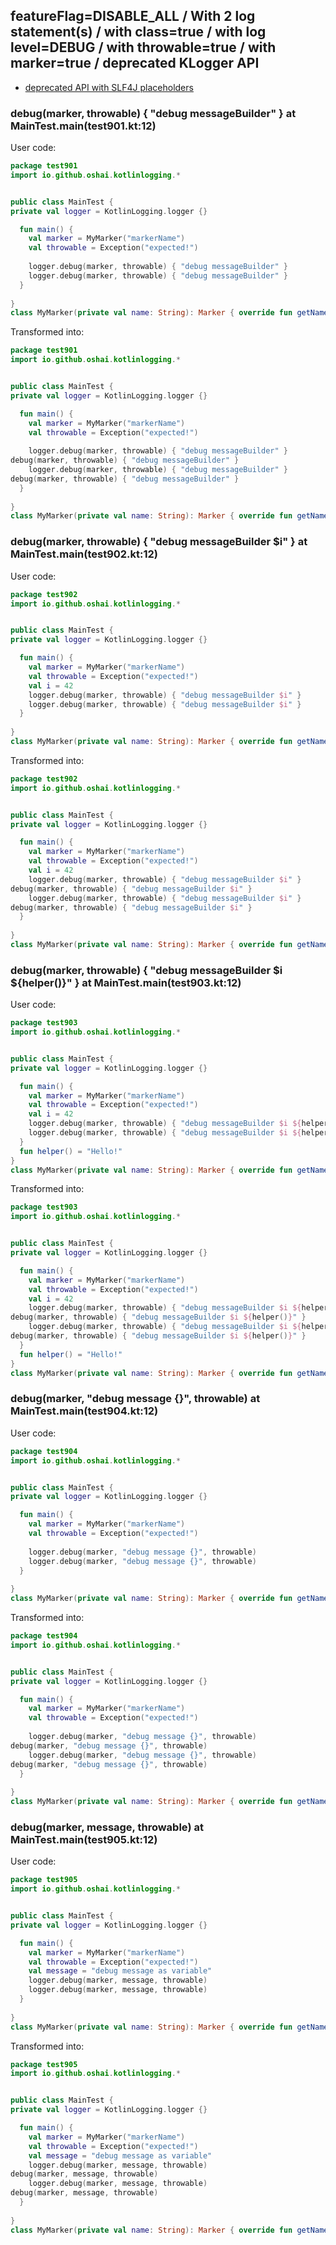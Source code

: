 ## featureFlag=DISABLE_ALL / With 2 log statement(s) / with class=true / with log level=DEBUG / with throwable=true / with marker=true / deprecated KLogger API

* [deprecated API with SLF4J placeholders](deprecated-slf4j-placeholders.md)

###  debug(marker, throwable) { "debug messageBuilder" } at MainTest.main(test901.kt:12)

User code:
```kotlin
package test901
import io.github.oshai.kotlinlogging.*


public class MainTest {
private val logger = KotlinLogging.logger {}

  fun main() {
    val marker = MyMarker("markerName")
    val throwable = Exception("expected!")
    
    logger.debug(marker, throwable) { "debug messageBuilder" }
    logger.debug(marker, throwable) { "debug messageBuilder" }
  }
  
}
class MyMarker(private val name: String): Marker { override fun getName() = name }

```
  
Transformed into:
```kotlin
package test901
import io.github.oshai.kotlinlogging.*


public class MainTest {
private val logger = KotlinLogging.logger {}

  fun main() {
    val marker = MyMarker("markerName")
    val throwable = Exception("expected!")
    
    logger.debug(marker, throwable) { "debug messageBuilder" }
debug(marker, throwable) { "debug messageBuilder" }
    logger.debug(marker, throwable) { "debug messageBuilder" }
debug(marker, throwable) { "debug messageBuilder" }
  }
  
}
class MyMarker(private val name: String): Marker { override fun getName() = name }

```

###  debug(marker, throwable) { "debug messageBuilder $i" } at MainTest.main(test902.kt:12)

User code:
```kotlin
package test902
import io.github.oshai.kotlinlogging.*


public class MainTest {
private val logger = KotlinLogging.logger {}

  fun main() {
    val marker = MyMarker("markerName")
    val throwable = Exception("expected!")
    val i = 42
    logger.debug(marker, throwable) { "debug messageBuilder $i" }
    logger.debug(marker, throwable) { "debug messageBuilder $i" }
  }
  
}
class MyMarker(private val name: String): Marker { override fun getName() = name }

```
  
Transformed into:
```kotlin
package test902
import io.github.oshai.kotlinlogging.*


public class MainTest {
private val logger = KotlinLogging.logger {}

  fun main() {
    val marker = MyMarker("markerName")
    val throwable = Exception("expected!")
    val i = 42
    logger.debug(marker, throwable) { "debug messageBuilder $i" }
debug(marker, throwable) { "debug messageBuilder $i" }
    logger.debug(marker, throwable) { "debug messageBuilder $i" }
debug(marker, throwable) { "debug messageBuilder $i" }
  }
  
}
class MyMarker(private val name: String): Marker { override fun getName() = name }

```

###  debug(marker, throwable) { "debug messageBuilder $i ${helper()}" } at MainTest.main(test903.kt:12)

User code:
```kotlin
package test903
import io.github.oshai.kotlinlogging.*


public class MainTest {
private val logger = KotlinLogging.logger {}

  fun main() {
    val marker = MyMarker("markerName")
    val throwable = Exception("expected!")
    val i = 42
    logger.debug(marker, throwable) { "debug messageBuilder $i ${helper()}" }
    logger.debug(marker, throwable) { "debug messageBuilder $i ${helper()}" }
  }
  fun helper() = "Hello!"
}
class MyMarker(private val name: String): Marker { override fun getName() = name }

```
  
Transformed into:
```kotlin
package test903
import io.github.oshai.kotlinlogging.*


public class MainTest {
private val logger = KotlinLogging.logger {}

  fun main() {
    val marker = MyMarker("markerName")
    val throwable = Exception("expected!")
    val i = 42
    logger.debug(marker, throwable) { "debug messageBuilder $i ${helper()}" }
debug(marker, throwable) { "debug messageBuilder $i ${helper()}" }
    logger.debug(marker, throwable) { "debug messageBuilder $i ${helper()}" }
debug(marker, throwable) { "debug messageBuilder $i ${helper()}" }
  }
  fun helper() = "Hello!"
}
class MyMarker(private val name: String): Marker { override fun getName() = name }

```

###  debug(marker, "debug message {}", throwable) at MainTest.main(test904.kt:12)

User code:
```kotlin
package test904
import io.github.oshai.kotlinlogging.*


public class MainTest {
private val logger = KotlinLogging.logger {}

  fun main() {
    val marker = MyMarker("markerName")
    val throwable = Exception("expected!")
    
    logger.debug(marker, "debug message {}", throwable)
    logger.debug(marker, "debug message {}", throwable)
  }
  
}
class MyMarker(private val name: String): Marker { override fun getName() = name }

```
  
Transformed into:
```kotlin
package test904
import io.github.oshai.kotlinlogging.*


public class MainTest {
private val logger = KotlinLogging.logger {}

  fun main() {
    val marker = MyMarker("markerName")
    val throwable = Exception("expected!")
    
    logger.debug(marker, "debug message {}", throwable)
debug(marker, "debug message {}", throwable)
    logger.debug(marker, "debug message {}", throwable)
debug(marker, "debug message {}", throwable)
  }
  
}
class MyMarker(private val name: String): Marker { override fun getName() = name }

```

###  debug(marker, message, throwable) at MainTest.main(test905.kt:12)

User code:
```kotlin
package test905
import io.github.oshai.kotlinlogging.*


public class MainTest {
private val logger = KotlinLogging.logger {}

  fun main() {
    val marker = MyMarker("markerName")
    val throwable = Exception("expected!")
    val message = "debug message as variable"
    logger.debug(marker, message, throwable)
    logger.debug(marker, message, throwable)
  }
  
}
class MyMarker(private val name: String): Marker { override fun getName() = name }

```
  
Transformed into:
```kotlin
package test905
import io.github.oshai.kotlinlogging.*


public class MainTest {
private val logger = KotlinLogging.logger {}

  fun main() {
    val marker = MyMarker("markerName")
    val throwable = Exception("expected!")
    val message = "debug message as variable"
    logger.debug(marker, message, throwable)
debug(marker, message, throwable)
    logger.debug(marker, message, throwable)
debug(marker, message, throwable)
  }
  
}
class MyMarker(private val name: String): Marker { override fun getName() = name }

```
